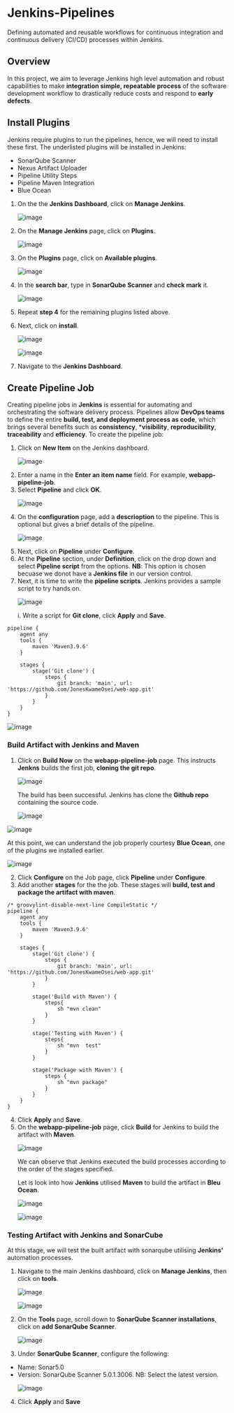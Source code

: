 # Jenkins-Pipelines
Defining automated and reusable workflows for continuous integration and continuous delivery (CI/CD) processes within Jenkins.
## Overview
In this project, we aim to leverage Jenkins high level automation and robust capabilities to make **integration simple, repeatable process** of the software development workflow to drastically reduce costs and respond to **early defects**. 

## Install Plugins
Jenkins require plugins to run the pipelines, hence, we will need to install these first. The underlisted plugins will be installed in Jenkins:
  - SonarQube Scanner
  - Nexus Artifact Uploader
  - Pipeline Utility Steps
  - Pipeline Maven Integration
  - Blue Ocean
1. On the the **Jenkins Dashboard**, click on **Manage Jenkins**.<p>
![image](https://github.com/JonesKwameOsei/Jenkins-Pipelines/assets/81886509/27ab847c-1852-4ce6-82c0-55e603f2e5ce)<p>
2. On the **Manage Jenkins** page, click on **Plugins**.<p>
![image](https://github.com/JonesKwameOsei/Jenkins-Pipelines/assets/81886509/4f21a5ce-58a1-4eef-9bc7-1bd1c715ce80)<p>
3. On the **Plugins** page, click on **Available plugins**.<p>
![image](https://github.com/JonesKwameOsei/Jenkins-Pipelines/assets/81886509/752c4dd4-ff16-486b-9cfd-549666e20989)<p>
4. In the **search bar**, type in **SonarQube Scanner** and **check mark** it.<p>
![image](https://github.com/JonesKwameOsei/Jenkins-Pipelines/assets/81886509/8f67c327-bc93-40be-a6a2-2a9e176acf46)<p>
5. Repeat **step 4** for the remaining plugins listed above.<p>
6. Next, click on **install**.<p>
![image](https://github.com/JonesKwameOsei/Jenkins-Pipelines/assets/81886509/7fd7631f-5b38-433a-95a9-caf12287bf03)<p>
![image](https://github.com/JonesKwameOsei/Jenkins-Pipelines/assets/81886509/085f0edf-5f26-40d2-b31a-c134d294a11b)<p>
7. Navigate to the **Jenkins Dashboard**.

## Create Pipeline Job 
Creating pipeline jobs in **Jenkins** is essential for automating and orchestrating the software delivery process. Pipelines allow **DevOps teams** to define the entire **build, test, and deployment process as code**, which brings several benefits such as **consistency**, ***visibility**, **reproducibility**, **traceability** and **efficiency**. To create the pipeline job:
1. Click on **New Item** on the Jenkins dashboard.<p>
![image](https://github.com/JonesKwameOsei/Jenkins-Pipelines/assets/81886509/c7e2290c-d5ef-4180-9cb5-bbe1623b819c)<p>
2. Enter a name in the **Enter an item name** field. For example, **webapp-pipeline-job**.
3. Select **Pipeline** and click **OK**.<p>
![image](https://github.com/JonesKwameOsei/Jenkins-Pipelines/assets/81886509/ec449fec-137a-4375-8a2f-d9771dd7f473)<p>
4. On the **configuration** page, add a **descrioption** to the pipeline. This is optional but gives a brief details of the pipeline. <p>
![image](https://github.com/JonesKwameOsei/Jenkins-Pipelines/assets/81886509/507793d6-4a5d-4fbb-9c19-c68b62b42ba0)<p>
5. Next, click on **Pipeline** under **Configure**.
6. At the **Pipeline** section, under **Definition**, click on the drop down and select **Pipeline script** from the options. **NB**: This option is chosen becuase we donot have a **Jenkins file** in our version control.
7. Next, it is time to write the **pipeline scripts**. Jenkins provides a sample script to try hands on.<p>
![image](https://github.com/JonesKwameOsei/Jenkins-Pipelines/assets/81886509/7c5ae642-8acf-4cd2-a853-f731b47dcf38)<p>
i. Write a script for **Git clone**, click **Apply** and **Save**.
```
pipeline {
    agent any
    tools {
        maven 'Maven3.9.6'
    }

    stages {
        stage('Git clone') {
            steps {
                git branch: 'main', url: 'https://github.com/JonesKwameOsei/web-app.git'
            }
        }
    }
}
```
![image](https://github.com/JonesKwameOsei/Jenkins-Pipelines/assets/81886509/6a79ce0e-a561-43c0-84c7-e48c7fd9332b)

### Build Artifact with Jenkins and Maven
1. Click on **Build Now** on the **webapp-pipeline-job** page. This instructs **Jenkns** builds the first job, **cloning the git repo**.<p>
![image](https://github.com/JonesKwameOsei/Jenkins-Pipelines/assets/81886509/1c6e60cf-f20e-4b32-bc3e-89a16dad2d0c)<p>
The build has been successful. Jenkins has clone the **Github repo** containing the source code.<p>
![image](https://github.com/JonesKwameOsei/Jenkins-Pipelines/assets/81886509/b7411e31-73de-4dac-bdfb-a75414aea47c)<p>

![image](https://github.com/JonesKwameOsei/Jenkins-Pipelines/assets/81886509/3ca668f8-a7f9-4704-9694-c5d49ae8396c)<p>
At this point, we can understand the job properly courtesy **Blue Ocean**, one of the plugins we installed earlier. <p>
![image](https://github.com/JonesKwameOsei/Jenkins-Pipelines/assets/81886509/fff9a4a4-2cda-42d0-904d-f0e1d06c083e)<p>

2. Click **Configure** on the Job page, click **Pipeline** under **Configure**.
3. Add another **stages** for the the job. These stages will **build, test and package the artifact with maven**.
```
/* groovylint-disable-next-line CompileStatic */
pipeline {
    agent any
    tools {
        maven 'Maven3.9.6'
    }

    stages {
        stage('Git clone') {
            steps {
                git branch: 'main', url: 'https://github.com/JonesKwameOsei/web-app.git'
            }
        }

        stage('Build with Maven') {
            steps{
                sh "mvn clean"
            }
        }

        stage('Testing with Maven') {
            steps{
                sh "mvn  test"
            }
        }

        stage('Package with Maven') {
            steps {
                sh "mvn package"
            }
        }
    }
}
```
4. Click **Apply** and **Save**.
5. On the **webapp-pipeline-job** page, click **Build** for Jenkins to build the artifact with **Maven**.<p>
![image](https://github.com/JonesKwameOsei/Jenkins-Pipelines/assets/81886509/afe8adb1-5973-4293-b2ec-ea20122718ea)<p>
We can observe that Jenkins executed the build processes according to the order of the stages specified.<p> Let is look into how **Jenkins** utilised **Maven** to build the artifact in **Bleu Ocean**.<p>
![image](https://github.com/JonesKwameOsei/Jenkins-Pipelines/assets/81886509/b18222a2-de94-4198-a729-2ec3b28a5a7f)<p>
![image](https://github.com/JonesKwameOsei/Jenkins-Pipelines/assets/81886509/6bc8eec0-3150-4a21-a862-5fedf63711f1)<p>


### Testing Artifact with Jenkins and SonarCube
At this stage, we will test the built artifact with sonarqube utilising **Jenkins'** automation processes. 
1. Navigate  to the main Jenkins dashboard, click on **Manage Jenkins**, then click on **tools**. <p>
![image](https://github.com/JonesKwameOsei/Jenkins-Pipelines/assets/81886509/0579c40c-9672-4f4d-8ad9-1a4cd6441a4a)<p>
![image](https://github.com/JonesKwameOsei/Jenkins-Pipelines/assets/81886509/0e79c630-8d34-4bb4-a4b7-90d9244a23a7)<p>
2. On the **Tools** page, scroll down to **SonarQube Scanner installations**, click on **add SonarQube Scanner**.<p>
![image](https://github.com/JonesKwameOsei/Jenkins-Pipelines/assets/81886509/1e20c96c-3a07-457e-a3ce-11c38cf490df)<p>
3. Under **SonarQube Scanner**, configure the following:
- Name: Sonar5.0
- Version: SonarQube Scanner 5.0.1.3006. NB: Select the latest version.<p>
![image](https://github.com/JonesKwameOsei/Jenkins-Pipelines/assets/81886509/02ea5bb8-be06-4324-b837-bddc71bd1411)<p>
4. Click **Apply** and **Save**





















